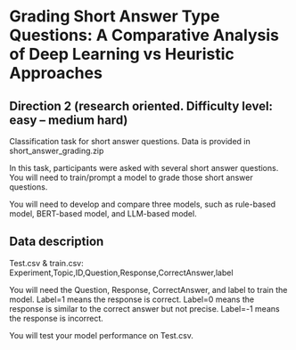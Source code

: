 # Grading Short Answer Type Questions: A Comparative Analysis of Deep Learning vs Heuristic Approaches

## Direction 2 (research oriented. Difficulty level: easy – medium hard)
Classification task for short answer questions. Data is provided in short_answer_grading.zip

In this task, participants were asked with several short answer questions. You will need to train/prompt a model to grade those short answer questions.

You will need to develop and compare three models, such as rule-based model, BERT-based model, and LLM-based model.

## Data description
Test.csv & train.csv: Experiment,Topic,ID,Question,Response,CorrectAnswer,label

You will need the Question, Response, CorrectAnswer, and label to train the model. Label=1 means the response is correct. Label=0 means the response is similar to the correct answer but not precise. Label=-1 means the response is incorrect.

You will test your model performance on Test.csv.
